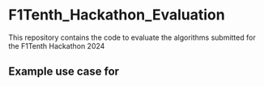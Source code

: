 # F1Tenth_Hackathon_Evaluation
This repository contains the code to evaluate the algorithms submitted for the F1Tenth Hackathon 2024


## Example use case for 